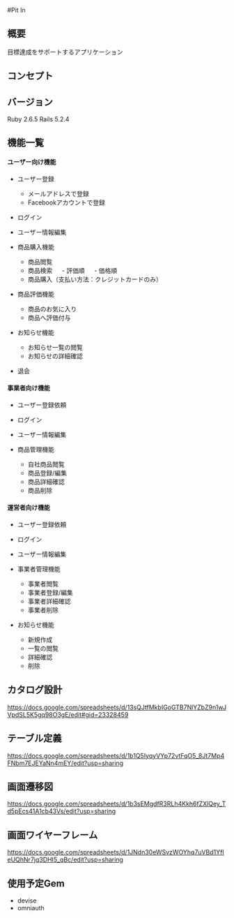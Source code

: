 #Pit In


## 概要
目標達成をサポートするアプリケーション


## コンセプト



## バージョン
Ruby 2.6.5
Rails 5.2.4


## 機能一覧
#### ユーザー向け機能
- ユーザー登録
  - メールアドレスで登録
  - Facebookアカウントで登録
- ログイン
- ユーザー情報編集

- 商品購入機能
  - 商品閲覧
  - 商品検索
　  - 評価順
　  - 価格順
  - 商品購入（支払い方法：クレジットカードのみ）

- 商品評価機能
  - 商品のお気に入り
  - 商品へ評価付与

- お知らせ機能
  - お知らせ一覧の閲覧
  - お知らせの詳細確認

- 退会

#### 事業者向け機能
- ユーザー登録依頼
- ログイン
- ユーザー情報編集

- 商品管理機能
  - 自社商品閲覧
  - 商品登録/編集
  - 商品詳細確認
  - 商品削除

#### 運営者向け機能
- ユーザー登録依頼
- ログイン
- ユーザー情報編集

- 事業者管理機能
  - 事業者閲覧
  - 事業者登録/編集
  - 事業者詳細確認
  - 事業者削除

- お知らせ機能
  - 新規作成
  - 一覧の閲覧
  - 詳細確認
  - 削除


## カタログ設計
https://docs.google.com/spreadsheets/d/13sQJtfMkbIGoGTB7NlYZbZ9n1wJVpdSL5K5gq98O3gE/edit#gid=23328459


## テーブル定義
https://docs.google.com/spreadsheets/d/1b1Q5IyqyVYp72vtFqO5_8Jt7Mp4FNbm7EJEYaNn4mEY/edit?usp=sharing


## 画面遷移図
https://docs.google.com/spreadsheets/d/1b3sEMgdfR3RLh4Kkh6fZXlQey_Td5pEcs41A1cb43Vs/edit?usp=sharing


## 画面ワイヤーフレーム
https://docs.google.com/spreadsheets/d/1JNdn30eWSvzWOYhq7uVBd1YfIeUQhNr7jq3DHI5_qBc/edit?usp=sharing


## 使用予定Gem
- devise
- omniauth
